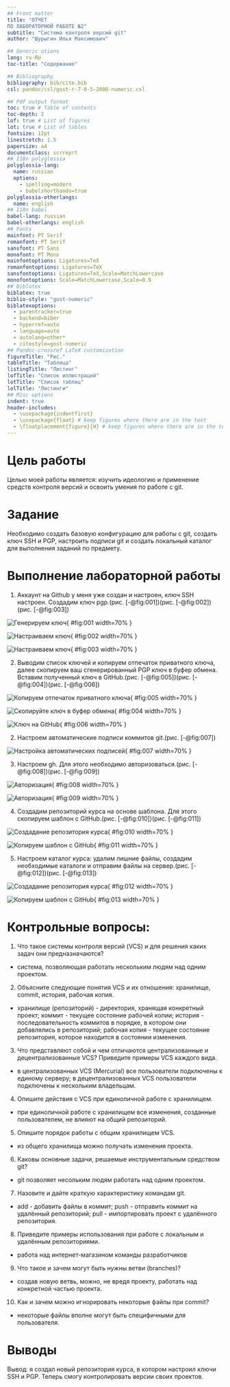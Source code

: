 ```yaml
---
## Front matter
title: "ОТЧЕТ 
ПО ЛАБОРАТОРНОЙ РАБОТЕ №2"
subtitle: "Система контроля версий git"
author: "Шурыгин Илья Максимович"

## Generic otions
lang: ru-RU
toc-title: "Содержание"

## Bibliography
bibliography: bib/cite.bib
csl: pandoc/csl/gost-r-7-0-5-2008-numeric.csl

## Pdf output format
toc: true # Table of contents
toc-depth: 2
lof: true # List of figures
lot: true # List of tables
fontsize: 12pt
linestretch: 1.5
papersize: a4
documentclass: scrreprt
## I18n polyglossia
polyglossia-lang:
  name: russian
  options:
	- spelling=modern
	- babelshorthands=true
polyglossia-otherlangs:
  name: english
## I18n babel
babel-lang: russian
babel-otherlangs: english
## Fonts
mainfont: PT Serif
romanfont: PT Serif
sansfont: PT Sans
monofont: PT Mono
mainfontoptions: Ligatures=TeX
romanfontoptions: Ligatures=TeX
sansfontoptions: Ligatures=TeX,Scale=MatchLowercase
monofontoptions: Scale=MatchLowercase,Scale=0.9
## Biblatex
biblatex: true
biblio-style: "gost-numeric"
biblatexoptions:
  - parentracker=true
  - backend=biber
  - hyperref=auto
  - language=auto
  - autolang=other*
  - citestyle=gost-numeric
## Pandoc-crossref LaTeX customization
figureTitle: "Рис."
tableTitle: "Таблица"
listingTitle: "Листинг"
lofTitle: "Список иллюстраций"
lotTitle: "Список таблиц"
lolTitle: "Листинги"
## Misc options
indent: true
header-includes:
  - \usepackage{indentfirst}
  - \usepackage{float} # keep figures where there are in the text
  - \floatplacement{figure}{H} # keep figures where there are in the text
---
```


# Цель работы

Целью моей работы является: изучить идеологию и применение средств контроля версий и освоить умения по работе с git.

# Задание

Необходимо создать базовую конфигурацию для работы с git, создать ключ SSH и PGP, настроить подписи git и создать локальный каталог для выполнения заданий по предмету.

# Выполнение лабораторной работы

1. Аккаунт на Github у меня уже создан и настроен, ключ SSH настроен. Создадим ключ pgp.(рис. [-@fig:001])(рис. [-@fig:002])(рис. [-@fig:003])

![Генерируем ключ](image/1.jpg){ #fig:001 width=70% }

![Настраиваем ключ](image/2.jpg){ #fig:002 width=70% }

![Настраиваем ключ](image/3.jpg){ #fig:003 width=70% }

2. Выводим список ключей и копируем отпечаток приватного ключа, далее скопируем ваш сгенерированный PGP ключ в буфер обмена. Вставим полученный ключ в GitHub.(рис. [-@fig:005])(рис. [-@fig:004])(рис. [-@fig:006])

![Копируем отпечаток приватного ключа](image/5.jpg){ #fig:005 width=70% }

![Cкопируйте ключ в буфер обмена](image/4.jpg){ #fig:004 width=70% }

![Ключ на GitHub](image/6.jpg){ #fig:006 width=70% }

2. Настроем автоматические подписи коммитов git.(рис. [-@fig:007])

![Настройка автоматических подписей](image/7.jpg){ #fig:007 width=70% }

3. Настроем gh. Для этого необходимо авторизоваться.(рис. [-@fig:008])(рис. [-@fig:009])

![Авторизация](image/8.jpg){ #fig:008 width=70% }

![Авторизация](image/9.jpg){ #fig:009 width=70% }

4. Создадим репозиторий курса на основе шаблона. Для этого скопируем шаблон с GitHub.(рис. [-@fig:010])(рис. [-@fig:011])

![Создадание репозитория курса](image/10.jpg){ #fig:010 width=70% }

![Копируем шаблон с GitHub](image/11.jpg){ #fig:011 width=70% }

5. Настроем каталог курса: удалим лишние файлы, создадим необходимые каталоги и отправим файлы на сервер.(рис. [-@fig:012])(рис. [-@fig:013])

![Создадание репозитория курса](image/12.jpg){ #fig:012 width=70% }

![Копируем шаблон с GitHub](image/13.jpg){ #fig:013 width=70% }

# Контрольные вопросы:

1. Что такое системы контроля версий (VCS) и для решения каких задач они предназначаются?

- система, позволяющая работать нескольким людям над одним проектом.

2. Объясните следующие понятия VCS и их отношения: хранилище, commit, история, рабочая копия.

- хранилище (репозиторий) - директория, хранящая конкретный проект; коммит - текущее состояние рабочей копии; история - последовательность коммитов в порядке, в котором они добавлялись в репозиторий; рабочая копия - текущее состояние репозитория, которое находится в состоянии изменения.

3. Что представляют собой и чем отличаются централизованные и децентрализованные VCS? Приведите примеры VCS каждого вида.

- в централизованных VCS (Mercurial) все пользователи подключены к единому серверу; в децентрализованных VCS пользователи подключены к нескольким владельцам.

4. Опишите действия с VCS при единоличной работе с хранилищем.

- при единоличной работе с хранилищем все изменения, созданные пользователем, не влияют на общий репозиторий.

5. Опишите порядок работы с общим хранилищем VCS.

- из общего хранилища можно получать изменения проекта.

6. Каковы основные задачи, решаемые инструментальным средством git?

- git позволяет несольким людям работать над одним проектом.

7. Назовите и дайте краткую характеристику командам git.

- add - добавить файлы в коммит; push - отправить коммит на удалённый репозиторий; pull - импортировать проект с удалённого репозитория.

8. Приведите примеры использования при работе с локальным и удалённым репозиториями.

- работа над интернет-магазином команды разработчиков

9. Что такое и зачем могут быть нужны ветви (branches)?

- создав новую ветвь, можно, не вредя проекту, работать над конкретной частью проекта.

10. Как и зачем можно игнорировать некоторые файлы при commit?

- некоторые файлы вполне могут быть специфичными для пользователя.

# Выводы

Вывод: я создал новый репозитория курса, в котором настроил ключи SSH и PGP. Теперь смогу контролировать версии своих проектов.

